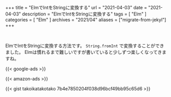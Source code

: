 +++
title =  "ElmでIntをStringに変換する"
url = "2021-04-03"
date = "2021-04-03"
description = "ElmでIntをStringに変換する"
tags = [
  "Elm"
]
categories = [
  "Elm"
]
archives = "2021/04"
aliases = ["migrate-from-jekyl"]
+++

<br>

ElmでIntをStringに変換する方法です。
`String.fromInt` で変換することができました。
Elmは慣れるまで難しいですが書いていると少しずつ楽しくなってきますね。

<!-- Google Ads -->
{{< google-ads >}}

<!-- Amazon Ads -->
{{< amazon-ads >}}

{{< gist takoikatakotako 7b4e7850204f038d96bcf49bb95c65d6 >}}

